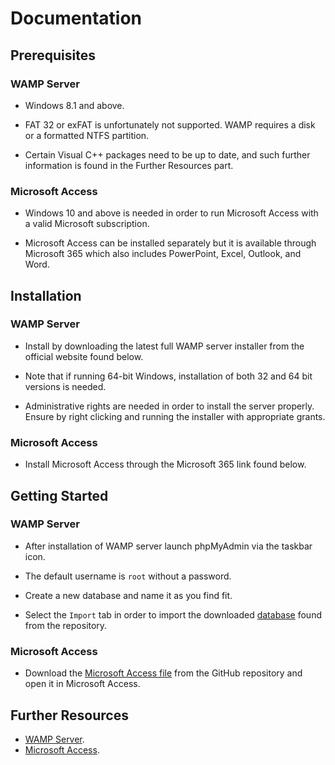 # Documentation

## Prerequisites

### WAMP Server

* Windows 8.1 and above.

* FAT 32 or exFAT is unfortunately not supported. WAMP requires a disk or a formatted NTFS partition.

* Certain Visual C++ packages need to be up to date, and such further information is found in the Further Resources part.

### Microsoft Access

* Windows 10 and above is needed in order to run Microsoft Access with a valid Microsoft subscription.

* Microsoft Access can be installed separately but it is available through Microsoft 365 which also includes PowerPoint, Excel, Outlook, and Word.


## Installation 

### WAMP Server
* Install by downloading the latest full WAMP server installer from the official website found below.

* Note that if running 64-bit Windows, installation of both 32 and 64 bit versions is needed. 

* Administrative rights are needed in order to install the server properly. Ensure by right clicking and running the installer with appropriate grants.

### Microsoft Access

* Install Microsoft Access through the Microsoft 365 link found below.


## Getting Started

### WAMP Server
* After installation of WAMP server launch phpMyAdmin via the taskbar icon.

* The default username is `root` without a password.

* Create a new database and name it as you find fit.

* Select the `Import` tab in order to import the downloaded [database](https://github.com/konstantinosy/dataAnalysisPortfolioTwo/blob/main/Database.sql) found from the repository.

### Microsoft Access

* Download the [Microsoft Access file](https://github.com/konstantinosy/dataAnalysisPortfolioTwo/blob/main/database.accdb) from the GitHub repository and open it in Microsoft Access. 

## Further Resources

* [WAMP Server](https://wampserver.aviatechno.net/?lang=en&prerequis=afficher).
* [Microsoft Access](https://www.microsoft.com/en-us/microsoft-365/access).
